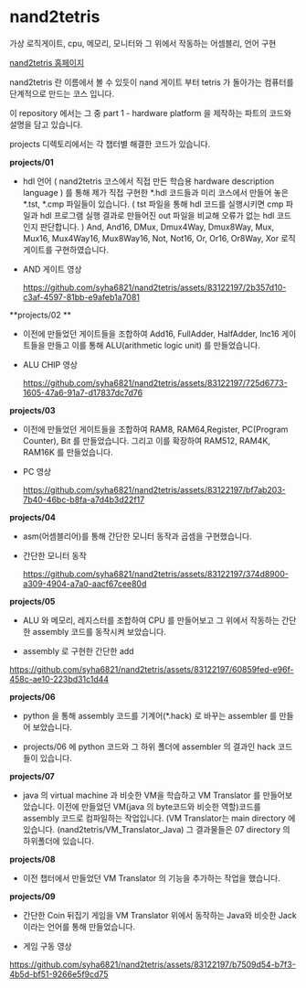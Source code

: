 # nand2tetris
가상 로직게이트, cpu, 메모리, 모니터와 그 위에서 작동하는 어셈블리, 언어 구현

[nand2tetris 홈페이지](https://www.nand2tetris.org/)

nand2tetris 란 이름에서 볼 수 있듯이 nand 게이트 부터 tetris 가 돌아가는 컴퓨터를 단계적으로 만드는 코스 입니다.

이 repository 에서는 그 중 part 1 - hardware platform 을 제작하는 파트의 코드와 설명을 담고 있습니다.

projects 디렉토리에서는 각 챕터별 해결한 코드가 있습니다.

**projects/01**

- hdl 언어 ( nand2tetris 코스에서 직접 만든 학습용 hardware description language ) 를 통해 제가 직접 구현한 *.hdl 코드들과 미리 코스에서 만들어 놓은 *.tst, *.cmp 파일들이 있습니다. ( tst 파일을 통해 hdl 코드를 실행시키면 cmp 파일과 hdl 프로그램 실행 결과로 만들어진 out 파일을 비교해 오류가 없는 hdl 코드인지 판단합니다. )
And, And16, DMux, Dmux4Way, Dmux8Way, Mux, Mux16, Mux4Way16, Mux8Way16, Not, Not16, Or, Or16, Or8Way, Xor 로직 게이트를 구현하였습니다.

- AND 게이트 영상


  https://github.com/syha6821/nand2tetris/assets/83122197/2b357d10-c3af-4597-81bb-e9afeb1a7081

**projects/02 **
- 이전에 만들었던 게이트들을 조합하여 Add16, FullAdder, HalfAdder, Inc16 게이트들을 만들고 이를 통해 ALU(arithmetic logic unit) 를 만들었습니다.

- ALU CHIP 영상


  https://github.com/syha6821/nand2tetris/assets/83122197/725d6773-1605-47a6-91a7-d17837dc7d76



**projects/03**

- 이전에 만들었던 게이트들을 조합하여 RAM8, RAM64,Register, PC(Program Counter), Bit 를 만들었습니다. 그리고 이를 확장하여 RAM512, RAM4K, RAM16K 를 만들었습니다.

- PC 영상

  https://github.com/syha6821/nand2tetris/assets/83122197/bf7ab203-7b40-46bc-b8fa-a7d4b3d22f17


**projects/04**

- asm(어셈블리어)를 통해 간단한 모니터 동작과 곱셈을 구현했습니다.

- 간단한 모니터 동작


  https://github.com/syha6821/nand2tetris/assets/83122197/374d8900-a309-4904-a7a0-aacf67cee80d



**projects/05**
- ALU 와 메모리, 레지스터를 조합하여 CPU 를 만들어보고 그 위에서 작동하는 간단한 assembly 코드를 동작시켜 보았습니다.

- assembly 로 구현한 간단한 add


https://github.com/syha6821/nand2tetris/assets/83122197/60859fed-e96f-458c-ae10-223bd31c1d44


**projects/06**

- python 을 통해 assembly 코드를 기계어(*.hack) 로 바꾸는 assembler 를 만들어 보았습니다.

- projects/06 에 python 코드와 그 하위 폴더에 assembler 의 결과인 hack 코드들이 있습니다.

**projects/07**
- java 의 virtual machine 과 비슷한 VM을 학습하고 VM Translator 를 만들어보았습니다. 이전에 만들었던 VM(java 의 byte코드와 비슷한 역할)코드를 assembly 코드로 컴파일하는 작업입니다. (VM Translator는 main directory 에 있습니다. (nand2tetris/VM_Translator_Java) 그 결과물들은 07 directory 의 하위폴더에 있습니다.

**projects/08**

- 이전 챕터에서 만들었던 VM Translator 의 기능을 추가하는 작업을 했습니다.

**projects/09**  

- 간단한 Coin 뒤집기 게임을 VM Translator 위에서 동작하는 Java와 비슷한 Jack 이라는 언어를 통해 만들었습니다.

- 게임 구동 영상

https://github.com/syha6821/nand2tetris/assets/83122197/b7509d54-b7f3-4b5d-bf51-9266e5f9cd75


